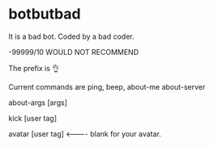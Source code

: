 # botbutbad
  It is a bad bot.
  Coded by a bad coder.

  -99999/10 WOULD NOT RECOMMEND

  The prefix is 👌

  Current commands are
  ping,
  beep,
  about-me
  about-server

  about-args [args]

  kick [user tag]

  avatar [user tag] <---- blank for your avatar.
